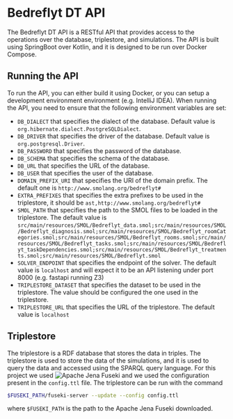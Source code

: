 # Bedreflyt DT API

The Bedreflyt DT API is a RESTful API that provides access to the operations over the database, triplestore, and simulations. The API is built using SpringBoot over Kotlin, and it is designed to be run over Docker Compose.

## Running the API

To run the API, you can either build it using Docker, or you can setup a development environment environment (e.g. IntelliJ IDEA). When running the API, you need to ensure that the following environment variables are set:

- `DB_DIALECT` that specifies the dialect of the database. Default value is `org.hibernate.dialect.PostgreSQLDialect`.
- `DB_DRIVER` that specifies the driver of the database. Default value is `org.postgresql.Driver`.
- `DB_PASSWORD` that specifies the password of the database.
- `DB_SCHEMA` that specifies the schema of the database.
- `DB_URL` that specifies the URL of the database.
- `DB_USER` that specifies the user of the database.
- `DOMAIN_PREFIX_URI` that specifies the URI of the domain prefix. The default one is `http://www.smolang.org/bedreflyt#`
- `EXTRA_PREFIXES` that specifies the extra prefixes to be used in the triplestore, it should be `ast,http://www.smolang.org/bedreflyt#`
- `SMOL_PATH` that specifies the path to the SMOL files to be loaded in the triplestore. The default value is `src/main/resources/SMOL/Bedreflyt_data.smol;src/main/resources/SMOL/Bedreflyt_diagnosis.smol;src/main/resources/SMOL/Bedreflyt_roomCategories.smol;src/main/resources/SMOL/Bedreflyt_rooms.smol;src/main/resources/SMOL/Bedreflyt_tasks.smol;src/main/resources/SMOL/Bedreflyt_taskDependencies.smol;src/main/resources/SMOL/Bedreflyt_treatments.smol;src/main/resources/SMOL/Bedreflyt.smol`
- `SOLVER_ENDPOINT` that specifies the endpoint of the solver. The default value is `localhost` and will expect it to be an API listening under port 8000 (e.g. fastapi running Z3)
- `TRIPLESTORE_DATASET` that specifies the dataset to be used in the triplestore. The value should be configured the one used in the triplestore.
- `TRIPLESTORE_URL` that specifies the URL of the triplestore. The default value is `localhost`

## Triplestore

The triplestore is a RDF database that stores the data in triples. The triplestore is used to store the data of the simulations, and it is used to query the data and accessed using the SPARQL query language. For this project we used ![Apache Jena Fuseki](https://jena.apache.org/download/) and we used the configuration present in the `config.ttl` file. The triplestore can be run with the command

```bash
$FUSEKI_PATH/fuseki-server --update --config config.ttl
```

where `$FUSEKI_PATH` is the path to the Apache Jena Fuseki downloaded.
